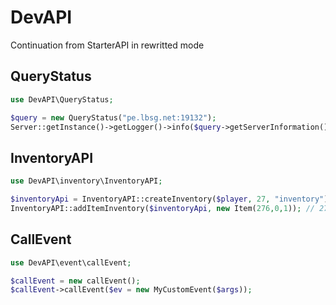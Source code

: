 # DevAPI
Continuation from StarterAPI in rewritted mode

## QueryStatus
```php
use DevAPI\QueryStatus;

$query = new QueryStatus("pe.lbsg.net:19132");
Server::getInstance()->getLogger()->info($query->getServerInformation());
```
## InventoryAPI
```php
use DevAPI\inventory\InventoryAPI;

$inventoryApi = InventoryAPI::createInventory($player, 27, "inventory");
InventoryAPI::addItemInventory($inventoryApi, new Item(276,0,1)); // 276 is Sword
```
## CallEvent
```php
use DevAPI\event\callEvent;

$callEvent = new callEvent();
$callEvent->callEvent($ev = new MyCustomEvent($args));
```
